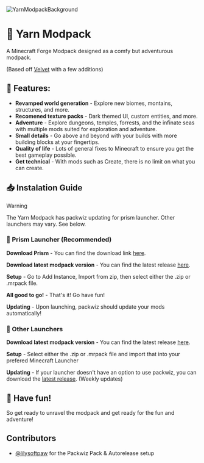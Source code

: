 ![YarnModpackBackground](https://github.com/KittenzExe/YarnModpack/assets/67358250/57653200-2d13-4ebf-bae0-819a84d4199d)

# 🧶 Yarn Modpack

A Minecraft Forge Modpack designed as a comfy but adventurous modpack.

(Based off [Velvet](https://github.com/ChecksumDev/velvet) with a few additions)

## 🔎 Features:

 - **Revamped world generation** - Explore new biomes, montains, structures, and more.
 - **Recomened texture packs** - Dark themed UI, custom entities, and more.
 - **Adventure** - Explore dungeons, temples, forrests, and the infinate seas with multiple mods suited for exploration and adventure.
 - **Small details** - Go above and beyond with your builds with more building blocks at your fingertips.
 - **Quality of life** - Lots of general fixes to Minecraft to ensure you get the best gameplay possible.
 - **Get technical** - With mods such as Create, there is no limit on what you can create.

## 📥 Instalation Guide

> [!WARNING]  
> The Yarn Modpack has packwiz updating for prism launcher. Other launchers may vary. See below.

### 🚀 Prism Launcher (Recommended)

**Download Prism** - You can find the download link [here](https://prismlauncher.org/download/).

**Download latest modpack version** - You can find the latest release [here](https://github.com/KittenzExe/YarnModpack/releases).

**Setup** - Go to Add Instance, Import from zip, then select either the .zip or .mrpack file.

**All good to go!** - That's it! Go have fun!

**Updating** - Upon launching, packwiz should update your mods automatically!

### 🚀 Other Launchers

**Download latest modpack version** - You can find the latest release [here](https://github.com/KittenzExe/YarnModpack/releases).

**Setup** - Select either the .zip or .mrpack file and import that into your prefered Minecraft Launcher

**Updating** - If your launcher doesn't have an option to use packwiz, you can download the [latest release](https://github.com/KittenzExe/YarnModpack/releases). (Weekly updates)

## 🧵 Have fun!

So get ready to unravel the modpack and get ready for the fun and adventure!

## Contributors

- [@lilysoftpaw](https://github.com/lilysoftpaw) for the Packwiz Pack & Autorelease setup
